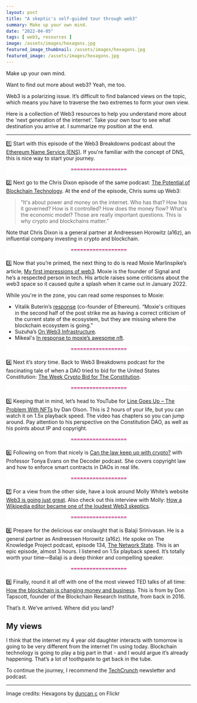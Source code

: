 ```yaml
---
layout: post
title: "A skeptic's self-guided tour through web3"
summary: Make up your own mind.
date: "2022-04-05"
tags: [ web3, resources ]
image: /assets/images/hexagons.jpg
featured_image_thumbnail: /assets/images/hexagons.jpg
featured_image: /assets/images/hexagons.jpg
---
```


Make up your own mind.

Want to find out more about web3? Yeah, me too. 

Web3 is a polarizing issue. It’s difficult to find balanced views on the topic, which means you have to traverse the two extremes to form your own view.

Here is a collection of Web3 resources to help you understand more about the 'next generation of the internet'. Take your own tour to see what destination you arrive at. 
I summarize my position at the end.

---

1️⃣ Start with this episode of the Web3 Breakdowns podcast about the 
[Ethereum Name Service (ENS)](https://www.joincolossus.com/episodes/97809264/millegan-ethereum-name-service?tab=shownotes). If you're familiar with the concept of DNS, this is nice way to start your journey.

<img src="/assets/images/pinkline.png"/>

2️⃣ Next go to the Chris Dixon episode of the same podcast: [The Potential of Blockchain Technology](https://www.joincolossus.com/episodes/22848496/dixon-the-potential-of-blockchain-technology?tab=shownotes). At the end of the episode, Chris sums up Web3: 
> “It's about power and money on the internet. Who has that? How has it governed? How is it controlled? 
> How does the money flow? What's the economic model? Those are really important questions. This is why crypto and blockchains matter.”

Note that Chris Dixon is a general partner at Andreessen Horowitz (a16z), an influential company investing in crypto and blockchain.

<img src="/assets/images/pinkline.png"/>

3️⃣ Now that you’re primed, the next thing to do is read Moxie Marlinspike’s article, [My first impressions of web3](https://moxie.org/2022/01/07/web3-first-impressions.html). Moxie is the founder of Signal and he’s a respected person in tech. His article raises some criticisms about the web3 space so it caused quite a splash when it came out in January 2022.  

While you're in the zone, you can read some responses to Moxie:

* Vitalik Buterin’s [response](https://www.reddit.com/r/ethereum/comments/ryk3it/my_first_impressions_of_web3/hrrz15r/) (co-founder of Ethereum). 
“Moxie's critiques in the second half of the post strike me as having a correct criticism of the current state of the ecosystem, but they are missing where the blockchain ecosystem is going.” 
* Suzuha’s [On Web3 Infrastructure](https://mirror.xyz/suzuha.eth/vb5E5lhzmPTcpxOJcz6Q211TDgSvoFwDLA6JSM1V37Q).
* Mikeal's [In response to moxie’s awesome nft](https://mikeal.notion.site/in-response-to-moxie-s-awesome-nft-d4880b55c61e42e3bfd9525a8a78d8ef).

<img src="/assets/images/pinkline.png"/>

4️⃣ Next it’s story time. Back to Web3 Breakdowns podcast for the fascinating tale of when a DAO tried to bid for the United States Constitution: [The Week Crypto Bid for The Constitution](https://www.joincolossus.com/episodes/45635106/piedrafita-the-week-crypto-bid-for-the-constitution?tab=shownotes). 

<img src="/assets/images/pinkline.png"/>

5️⃣ Keeping that in mind, let’s head to YouTube for [Line Goes Up – The Problem With NFTs](https://www.youtube.com/watch?v=YQ_xWvX1n9g) by Dan Olson. This is 
2 hours of your life, but you can watch it on 1.5x playback speed. The video has chapters so you can jump around. Pay attention to his perspective on the Constitution DAO, as well as his points about IP and copyright.

<img src="/assets/images/pinkline.png"/>

6️⃣ Following on from that nicely is [Can the law keep up with crypto?](https://www.theverge.com/22944579/crypto-bitcoin-internet-law-nft-tiktok-dances-tonya-evans-interview) with Professor Tonya Evans on the Decoder podcast. She covers copyright law and how to enforce smart contracts in DAOs in real life. 

<img src="/assets/images/pinkline.png"/>

7️⃣ For a view from the other side, have a look around Molly White’s website [Web3 is going just great](https://web3isgoinggreat.com/). Also check out this interview with Molly: 
[How a Wikipedia editor became one of the loudest Web3 skeptics](https://www.fastcompany.com/90733574/how-a-wikipedia-engineer-became-one-of-the-loudest-web3-skeptics). 

<img src="/assets/images/pinkline.png"/>

8️⃣ Prepare for the delicious ear onslaught that is Balaji Srinivasan. He is a general partner as Andreessen Horowitz (a16z). He spoke on 
The Knowledge Project podcast, episode 134, [The Network State](https://open.spotify.com/episode/7tigpgcGreaPgpvTG88MAm?si=9610d21312c947ff). This is an epic episode, 
almost 3 hours. I listened on 1.5x playback speed. It’s totally worth your time—Balaji is a deep thinker and compelling speaker.

<img src="/assets/images/pinkline.png"/>

9️⃣ Finally, round it all off with one of the most viewed TED talks of all time: [How the blockchain is changing money and business](https://www.youtube.com/watch?v=Pl8OlkkwRpc). This is from by Don Tapscott, founder of the Blockchain Research Institute, 
from back in 2016.  

That’s it. We’ve arrived. Where did you land? 

## My views 

I think that the internet my 4 year old daughter interacts with tomorrow is going to be very different from the internet I’m using today. Blockchain technology is going to play a big part in that - and I would argue it’s already happening. That’s a lot of toothpaste to get back in the tube. 

To continue the journey, I recommend the [TechCrunch](https://techcrunch.com/tag/chain-reaction/) newsletter and podcast.

---

Image credits: Hexagons by [duncan c](https://www.flickr.com/photos/duncan/3803572722/in/photolist-6N7iE3-7faihc-6FvYjs-5DDPiM-b5yWU-RrvkM2-91wkn3-91tcw8-enmWWL-TFbjPe-4SgavU-XHpqt7-a5zAyQ-cGJen-kE8Q-886HD8-jFgKSh-whyaQU-T5cVMQ-WqTxyV-2mmYqMy-6GD7va-EEBVW7-bqdnxe-EEzM9v-ENMNBn-7fea4E-DRpCvH-7faj2i-6Y9CqK-nH7X1W-2iS2ybU-6FrRGD-oehC6W-6FvYRj-mEJJQn-6FrQWM-6FvY8E-6FvZp7-93GqUQ-6cM15F-aPe8yB-G7ugX-uhdFXn-5ciYje-r8n74D-iQ5ECd-qYG3mq-7febVj-fSBnPA) on Flickr
